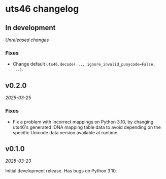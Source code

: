 # uts46 changelog

## In development

*Unreleased changes*

### Fixes

* Change default `uts46.decode(..., ignore_invalid_punycode=False, ...)`.


## v0.2.0

*2025-03-25*

### Fixes

* Fix a problem with incorrect mappings on Python 3.10, by changing uts46's
  generated IDNA mapping table data to avoid depending on the specific Unicode
  data version available at runtime.


## v0.1.0

*2025-03-23*

Initial development release. Has bugs on Python 3.10.
